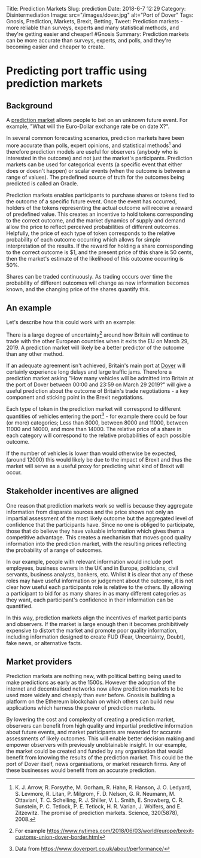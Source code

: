 Title: Prediction Markets
Slug: prediction
Date: 2018-6-7 12:29
Category: Disintermediation
Image: src="/images/dover.jpg" alt="Port of Dover"
Tags: Gnosis, Prediction, Markets, Brexit, Betting, 
Tweet: Prediction markets - more reliable than surveys, experts and many statistical methods, and they're getting easier and cheaper! #Gnosis
Summary: Prediction markets can be more accurate than surveys, experts, and polls, and they're becoming easier and cheaper to create.

# Predicting port traffic using prediction markets
## Background
A [prediction market](https://en.wikipedia.org/wiki/Prediction_market) allows people to bet on an unknown future event. For example, "What will the Euro-Dollar exchange rate be on date X?".

In several common forecasting scenarios, prediction markets have been more accurate than polls, expert opinions, and statistical methods[^1] and therefore prediction models are useful for observers (anybody who is interested in the     outcome) and not just the market's participants. Prediction markets can be used for categorical events (a specific event that either does or doesn't happen) or scalar events (when the outcome is between a range of values). The          predefined source of truth for the outcomes being predicted is called an Oracle.

Prediction markets enables participants to purchase shares or tokens tied to the outcome of a specific future event. Once the event has occurred, holders of the tokens representing the actual outcome will receive a reward of predefined value. This creates an incentive to hold tokens corresponding to the correct outcome, and the market dynamics of supply and demand allow the price to reflect perceived probabilities of different outcomes. Helpfully, the price of each   type of token corresponds to the relative probability of each outcome occurring which allows for simple interpretation of the results. If the reward for holding a share corresponding to the correct outcome is $1, and the present price  of this share is 50 cents, then the market's estimate of the likelihood of this outcome occurring is 50%.

Shares can be traded continuously. As trading occurs over time the probability of different outcomes will change as new information becomes known, and the changing price of the shares quantify this.

## An example
Let's describe how this could work with an example:

There is a large degree of uncertainty[^2] around how Britain will continue to trade with the other European countries when it exits the EU on March 29, 2019. A prediction market will likely be a better predictor of the outcome than    any other method.

If an adequate agreement isn't achieved, Britain's main port at [Dover](https://en.wikipedia.org/wiki/Port_of_Dover) will certainly experience long delays and large traffic jams. Therefore a prediction market asking "How many vehicles  will be admitted into Britain at the port of Dover between 00:00 and 23:59 on March 29 2019?" will give a useful prediction about the outcome of Britain's trade negotiations - a key component and sticking point in the Brexit            negotiations.

Each type of token in the prediction market will correspond to different quantities of vehicles entering the port[^3] - for example there could be four (or more) categories; Less than 8000, between 8000 and 11000, between 11000 and     14000, and more than 14000. The relative price of a share in each category will correspond to the relative probabilities of each possible outcome.

If the number of vehicles is lower than would otherwise be expected, (around 12000) this would likely be due to the impact of Brexit and thus the market will serve as a useful proxy for predicting what kind of Brexit will occur.

## Stakeholder incentives are aligned
One reason that prediction markets work so well is because they aggregate information from disparate sources and the price shows not only an impartial assessment of the most likely outcome but the aggregated level of confidence that    the participants have. Since no one is obliged to participate, those that do believe they have valuable information which gives them a competitive advantage. This creates a mechanism that moves good quality information into the         prediction market, with the resulting prices reflecting the probability of a range of outcomes.

In our example, people with relevant information would include port employees, business owners in the UK and in Europe, politicians, civil servants, business analysts, bankers, etc. Whilst it is clear that any of these roles may have   useful information or judgement about the outcome, it is not clear how useful each participants role is relative to the others. By allowing a participant to bid for as many shares in as many different categories as they want, each      participant's confidence in their information can be quantified.

In this way, prediction markets align the incentives of market participants and observers. If the market is large enough then it becomes prohibitively expensive to distort the market and promote poor quality information, including      information designed to create FUD (Fear, Uncertainty, Doubt), fake news, or alternative facts.

## Market providers
Prediction markets are nothing new, with political betting being used to make predictions as early as the 1500s. However the adoption of the internet and decentralised networks now allow prediction markets to be used more widely and    cheaply than ever before. Gnosis is building a platform on the Ethereum blockchain on which others can build new applications which harness the power of prediction markets.

By lowering the cost and complexity of creating a prediction market, observers can benefit from high quality and impartial predictive information about future events, and market participants are rewarded for accurate assessments of     likely outcomes. This will enable better decision making and empower observers with previously unobtainable insight. In our example, the market could be created and funded by any organisation that would benefit from knowing the results of the prediction market. This could be the port of Dover itself, news organisations, or market research firms. Any of these businesses would benefit from an accurate prediction.


[^1]: K. J. Arrow, R. Forsythe, M. Gorham, R. Hahn, R. Hanson, J. O. Ledyard, S. Levmore, R. Litan, P. Milgrom, F. D. Nelson, G. R. Neumann, M. Ottaviani, T. C. Schelling, R. J. Shiller, V. L. Smith, E. Snowberg, C. R. Sunstein, P. C.  Tetlock, P. E. Tetlock, H. R. Varian, J. Wolfers, and E. Zitzewitz. The promise of prediction markets. Science, 320(5878), 2008.
[^2]: For example https://www.nytimes.com/2018/06/03/world/europe/brexit-customs-union-dover-border.html
[^3]: Data from https://www.doverport.co.uk/about/performance/
